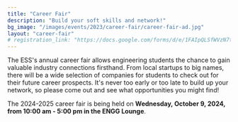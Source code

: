 ```yaml
---
title: "Career Fair"
description: "Build your soft skills and network!"
bg_image: "/images/events/2023/career-fair/career-fair-ad.jpg"
layout: "career-fair"
# registration_link: "https://docs.google.com/forms/d/e/1FAIpQLSfWVzN7td9bZqOtvd-kCgAKh7mxDvESFCU5c-YE2nkH-PshKQ/viewform"
---
```


The ESS's annual career fair allows engineering students the chance to gain valuable industry connections firsthand. From local startups to big names, there will be a wide selection of companies for students to check out for their future career prospects. It's never too early or too late to build up your network, so please come out and see what opportunities you might find!

The 2024-2025 career fair is being held on **Wednesday, October 9, 2024, from 10:00 am - 5:00 pm in the ENGG Lounge**.
<!-- Registration is required for this event, so please register and we'll see you there! -->
